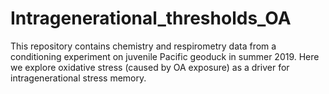# Intragenerational_thresholds_OA
This repository contains chemistry and respirometry data from a conditioning experiment on juvenile Pacific geoduck in summer 2019.
Here we explore oxidative stress (caused by OA exposure) as a driver for intragenerational stress memory.
